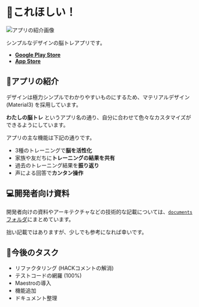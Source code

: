 # 👶これほしい！

<img src="https://github.com/yakitama5/yakitama5/assets/14286444/09519ca1-d527-4c3c-b960-6b4c7999d1ac" alt="アプリの紹介画像">

シンプルなデザインの脳トレアプリです。

- [**Google Play Store**](https://play.google.com/store/apps/details?id=com.yakuran.family_wish_list)
- [**App Store**](https://apps.apple.com/jp/app/%E5%AD%90%E4%BE%9B%E3%81%AE%E6%AC%B2%E3%81%97%E3%81%84%E7%89%A9%E3%82%92%E8%A8%98%E9%8C%B2-%E5%85%B1%E6%9C%89%E3%81%99%E3%82%8B%E3%82%A2%E3%83%97%E3%83%AA-%E3%81%93%E3%82%8C%E3%81%BB%E3%81%97%E3%81%84/id6464590632)



## 🎉アプリの紹介

デザインは極力シンプルでわかりやすいものにするため、マテリアルデザイン(Material3) を採用しています。

**わたしの脳トレ** というアプリ名の通り、自分に合わせて色々なカスタマイズができるようにしています。

アプリの主な機能は下記の通りです。

- 3種のトレーニングで**脳を活性化**
- 家族や友だちに**トレーニングの結果を共有**
- 過去のトレーニング結果を**振り返り**
- 声による回答で**カンタン操作**



## 💻開発者向け資料

開発者向けの資料やアーキテクチャなどの技術的な記載については、[`documents`フォルダ](https://github.com/yakitama5/korehosi/tree/main/documents)にまとめています。

拙い記載ではありますが、少しでも参考になれば幸いです。



## 📅今後のタスク

- リファクタリング (HACKコメントの解消)
- テストコードの網羅 (100%)
- Maestroの導入
- 機能追加
- ドキュメント整理
